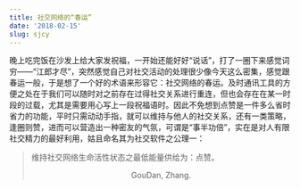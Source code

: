 ```yaml
---
title: 社交网络的“春运”
date: '2018-02-15'
slug: sjcy
---
```

晚上吃完饭在沙发上给大家发祝福，一开始还能好好“说话”，打了一圈下来感觉词穷——“江郎才尽”，突然感觉自己对社交活动的处理很少像今天这么密集，感觉跟春运一般，于是想了一个好的术语来形容它：社交网络的春运。及时通讯工具的方便之处在于我们可以随时对之前存在过得社交关系进行重连，但也会存在在某一时段的过载，尤其是需要用心写上一段祝福语时。因此不免想到点赞是一件多么省时省力的功能，平时只需动动手指，就可以维持与他人的社交关系，还有一类策略，逢圈则赞，进而可以营造出一种密友的气氛，可谓是“事半功倍”，实在是对人有限社交精力的最好利用，姑且命名其为社交软件之公理一：

> 维持社交网络生命活性状态之最低能量供给为：点赞。
> <center>GouDan, Zhang.</center>

